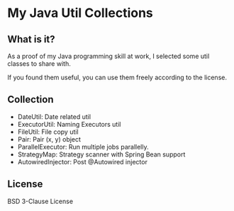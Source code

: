 My Java Util Collections
========================

What is it?
-----------

As a proof of my Java programming skill at work, I selected some util classes to share with.

If you found them useful, you can use them freely according to the license.

Collection
----------

* DateUtil: Date related util
* ExecutorUtil: Naming Executors util
* FileUtil: File copy util
* Pair: Pair (x, y) object
* ParallelExecutor: Run multiple jobs parallelly.
* StrategyMap: Strategy scanner with Spring Bean support
* AutowiredInjector: Post @Autowired injector 

License
-------

BSD 3-Clause License
